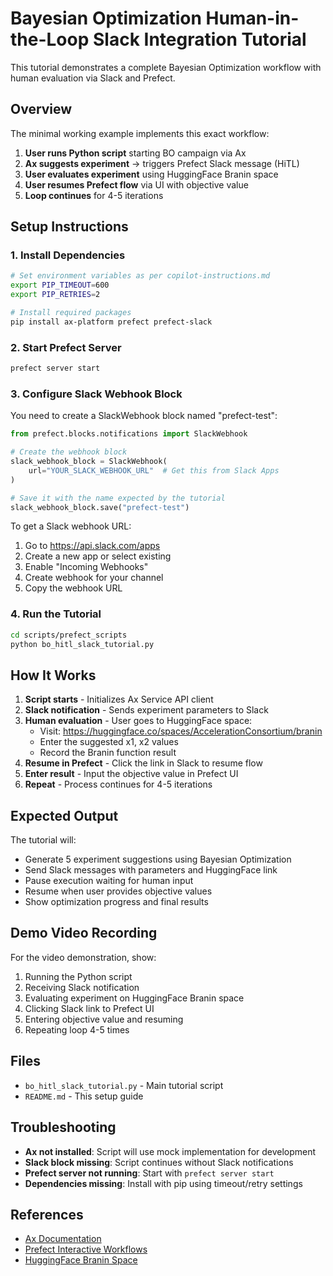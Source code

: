# Bayesian Optimization Human-in-the-Loop Slack Integration Tutorial

This tutorial demonstrates a complete Bayesian Optimization workflow with human evaluation via Slack and Prefect.

## Overview

The minimal working example implements this exact workflow:

1. **User runs Python script** starting BO campaign via Ax
2. **Ax suggests experiment** → triggers Prefect Slack message (HiTL)  
3. **User evaluates experiment** using HuggingFace Branin space
4. **User resumes Prefect flow** via UI with objective value
5. **Loop continues** for 4-5 iterations

## Setup Instructions

### 1. Install Dependencies

```bash
# Set environment variables as per copilot-instructions.md
export PIP_TIMEOUT=600
export PIP_RETRIES=2

# Install required packages
pip install ax-platform prefect prefect-slack
```

### 2. Start Prefect Server

```bash
prefect server start
```

### 3. Configure Slack Webhook Block

You need to create a SlackWebhook block named "prefect-test":

```python
from prefect.blocks.notifications import SlackWebhook

# Create the webhook block
slack_webhook_block = SlackWebhook(
    url="YOUR_SLACK_WEBHOOK_URL"  # Get this from Slack Apps
)

# Save it with the name expected by the tutorial
slack_webhook_block.save("prefect-test")
```

To get a Slack webhook URL:
1. Go to https://api.slack.com/apps
2. Create a new app or select existing
3. Enable "Incoming Webhooks" 
4. Create webhook for your channel
5. Copy the webhook URL

### 4. Run the Tutorial

```bash
cd scripts/prefect_scripts
python bo_hitl_slack_tutorial.py
```

## How It Works

1. **Script starts** - Initializes Ax Service API client
2. **Slack notification** - Sends experiment parameters to Slack
3. **Human evaluation** - User goes to HuggingFace space:
   - Visit: https://huggingface.co/spaces/AccelerationConsortium/branin
   - Enter the suggested x1, x2 values
   - Record the Branin function result
4. **Resume in Prefect** - Click the link in Slack to resume flow
5. **Enter result** - Input the objective value in Prefect UI
6. **Repeat** - Process continues for 4-5 iterations

## Expected Output

The tutorial will:
- Generate 5 experiment suggestions using Bayesian Optimization
- Send Slack messages with parameters and HuggingFace link
- Pause execution waiting for human input
- Resume when user provides objective values
- Show optimization progress and final results

## Demo Video Recording

For the video demonstration, show:
1. Running the Python script
2. Receiving Slack notification
3. Evaluating experiment on HuggingFace Branin space
4. Clicking Slack link to Prefect UI
5. Entering objective value and resuming
6. Repeating loop 4-5 times

## Files

- `bo_hitl_slack_tutorial.py` - Main tutorial script
- `README.md` - This setup guide

## Troubleshooting

- **Ax not installed**: Script will use mock implementation for development
- **Slack block missing**: Script continues without Slack notifications
- **Prefect server not running**: Start with `prefect server start`
- **Dependencies missing**: Install with pip using timeout/retry settings

## References

- [Ax Documentation](https://ax.dev/)
- [Prefect Interactive Workflows](https://docs.prefect.io/latest/guides/creating-interactive-workflows/)
- [HuggingFace Branin Space](https://huggingface.co/spaces/AccelerationConsortium/branin)